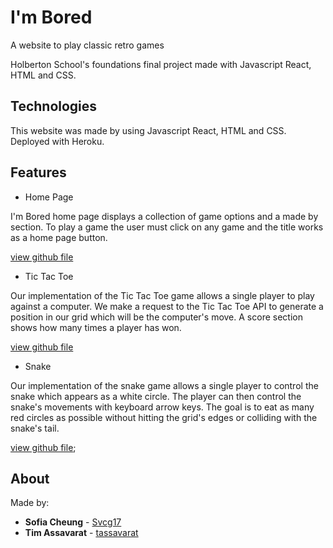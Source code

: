# I'm Bored
A website to play classic retro games


Holberton School's foundations final project made with Javascript React, HTML and CSS.

## Technologies

This website was made by using Javascript React, HTML and CSS. Deployed with Heroku.

## Features
- Home Page

I'm Bored home page displays a collection of game options and a made by section. To play a game the user must click on any game and the title works as a home page button.


[view github file](./src/home/main.js) 
 
- Tic Tac Toe

Our implementation of the Tic Tac Toe game allows a single player to play against a computer. We make a request to the Tic Tac Toe API to generate a position in our grid which will be the computer's move. A score section shows how many times a player has won.


[view github file](./src/tictactoe/tictactoe.js)

- Snake

Our implementation of the snake game allows a single player to control the snake which appears as a white circle. The player can then control the snake's movements with keyboard arrow keys. The goal is to eat as many red circles as possible without hitting the grid's edges or colliding with the snake's tail.

[view github file](./src/snake/snake.js);


## About
Made by:
* **Sofia Cheung** - [Svcg17](https://github.com/Svcg17)
* **Tim Assavarat** - [tassavarat](https://github.com/tassavarat)
